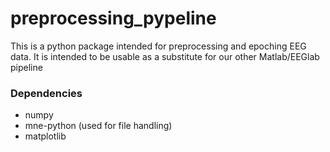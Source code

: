 # preprocessing_pypeline

This is a python package intended for preprocessing and epoching EEG data. It is intended to be usable as a substitute for our other Matlab/EEGlab pipeline


### Dependencies
- numpy
- mne-python (used for file handling)
- matplotlib
